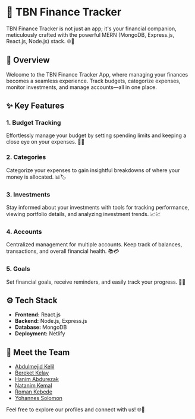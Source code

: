 # 🚀 TBN Finance Tracker

TBN Finance Tracker is not just an app; it's your financial companion, meticulously crafted with the powerful MERN (MongoDB, Express.js, React.js, Node.js) stack. 🌐💼

## 🌟 Overview

Welcome to the TBN Finance Tracker App, where managing your finances becomes a seamless experience. Track budgets, categorize expenses, monitor investments, and manage accounts—all in one place.

## ✨ Key Features

### 1. Budget Tracking

Effortlessly manage your budget by setting spending limits and keeping a close eye on your expenses. 💸💡

### 2. Categories

Categorize your expenses to gain insightful breakdowns of where your money is allocated. 📊🏷️

### 3. Investments

Stay informed about your investments with tools for tracking performance, viewing portfolio details, and analyzing investment trends. 📈💹

### 4. Accounts

Centralized management for multiple accounts. Keep track of balances, transactions, and overall financial health. 📚💳

### 5. Goals

Set financial goals, receive reminders, and easily track your progress. 🎯📆

## ⚙️ Tech Stack

- **Frontend:** React.js
- **Backend:** Node.js, Express.js
- **Database:** MongoDB
- **Deployment:** Netlify

## 👥 Meet the Team

- [Abdulmejid Kelil](https://github.com/techkelster)
- [Bereket Kelay](https://github.com/beki-kel)
- [Hanim Abdurezak](https://github.com/Hanim07)
- [Natanim Kemal](https://github.com/Natanim-Kemal)
- [Roman Kebede](https://github.com/Roman0290)
- [Yohannes Solomon](https://github.com/Johna210)

Feel free to explore our profiles and connect with us! 🌐👋
